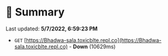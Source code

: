 # 📖 Summary
Last updated: **5/7/2022, 6:59:23 PM**

- `GET` [https://Bhadwa-sala.toxicblte.repl.co](https://Bhadwa-sala.toxicblte.repl.co) - **Down** (10629ms)
